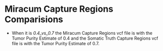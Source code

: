 # Miracum Capture Regions Comparisions
* When it is *0.4_vs_0.7* the Miracum Capture Regions vcf file is with the Tumor Purity Estimate of 0.4 and the Somatic Truth Capture Regions vcf file is with the Tumor Purity Estimate of 0.7.

